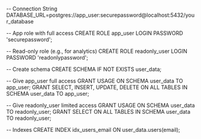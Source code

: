 -- Connection String
DATABASE_URL=postgres://app_user:securepassword@localhost:5432/your_database

-- App role with full access
CREATE ROLE app_user LOGIN PASSWORD 'securepassword';

-- Read-only role (e.g., for analytics)
CREATE ROLE readonly_user LOGIN PASSWORD 'readonlypassword';

-- Create schema
CREATE SCHEMA IF NOT EXISTS user_data;

-- Give app_user full access
GRANT USAGE ON SCHEMA user_data TO app_user;
GRANT SELECT, INSERT, UPDATE, DELETE ON ALL TABLES IN SCHEMA user_data TO app_user;

-- Give readonly_user limited access
GRANT USAGE ON SCHEMA user_data TO readonly_user;
GRANT SELECT ON ALL TABLES IN SCHEMA user_data TO readonly_user;

-- Indexes
CREATE INDEX idx_users_email ON user_data.users(email);

